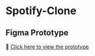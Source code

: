 # Spotify-Clone
## Figma Prototype
🔗 [Click here to view the prototype](https://www.figma.com/proto/2voT6FKQnMvT2yaLIqQH6C/Untitled?node-id=62-4)
